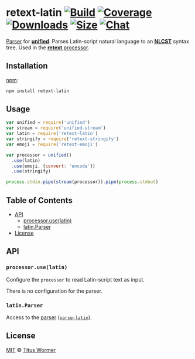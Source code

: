 # retext-latin [![Build][build-badge]][build] [![Coverage][coverage-badge]][coverage] [![Downloads][downloads-badge]][downloads] [![Size][size-badge]][size] [![Chat][chat-badge]][chat]

[Parser][] for [**unified**][unified].  Parses Latin-script natural
language to an [**NLCST**][nlcst] syntax tree.  Used in the [**retext**
processor][processor].

## Installation

[npm][]:

```bash
npm install retext-latin
```

## Usage

```js
var unified = require('unified')
var stream = require('unified-stream')
var latin = require('retext-latin')
var stringify = require('retext-stringify')
var emoji = require('retext-emoji')

var processor = unified()
  .use(latin)
  .use(emoji, {convert: 'encode'})
  .use(stringify)

process.stdin.pipe(stream(processor)).pipe(process.stdout)
```

## Table of Contents

*   [API](#api)
    *   [processor.use(latin)](#processoruselatin)
    *   [latin.Parser](#latinparser)
*   [License](#license)

## API

### `processor.use(latin)`

Configure the `processor` to read Latin-script text as input.

There is no configuration for the parser.

### `latin.Parser`

Access to the [parser][] ([`parse-latin`][parse-latin]).

## License

[MIT][license] © [Titus Wormer][author]

<!-- Definitions -->

[build-badge]: https://img.shields.io/travis/retextjs/retext/master.svg

[build]: https://travis-ci.org/retextjs/retext

[coverage-badge]: https://img.shields.io/codecov/c/github/retextjs/retext.svg

[coverage]: https://codecov.io/github/retextjs/retext

[downloads-badge]: https://img.shields.io/npm/dm/retext-latin.svg

[downloads]: https://www.npmjs.com/package/retext-latin

[size-badge]: https://img.shields.io/bundlephobia/minzip/retext-latin.svg

[size]: https://bundlephobia.com/result?p=retext-latin

[chat-badge]: https://img.shields.io/badge/join%20the%20community-on%20spectrum-7b16ff.svg

[chat]: https://spectrum.chat/unified/retext

[license]: https://github.com/retextjs/retext/blob/master/license

[author]: https://wooorm.com

[npm]: https://docs.npmjs.com/cli/install

[unified]: https://github.com/unifiedjs/unified

[processor]: https://github.com/retextjs/retext/blob/master/packages/retext

[nlcst]: https://github.com/syntax-tree/nlcst

[parser]: https://github.com/unifiedjs/unified#processorparser

[parse-latin]: https://github.com/wooorm/parse-latin
